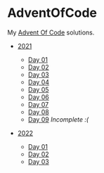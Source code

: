 # AdventOfCode
My [Advent Of Code](https://adventofcode.com/) solutions.

- [2021](./2021)
    - [Day 01](./2021/day01)
    - [Day 02](./2021/day02)
    - [Day 03](./2021/day03)
    - [Day 04](./2021/day04)
    - [Day 05](./2021/day05)
    - [Day 06](./2021/day06)
    - [Day 07](./2021/day07)
    - [Day 08](./2021/day08)
    - [Day 09](./2021/day09) _Incomplete :(_

- [2022](./2022)
    - [Day 01](./2022/day01)
    - [Day 02](./2022/day02)
    - [Day 03](./2022/day03)


